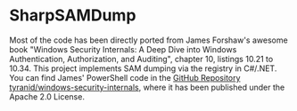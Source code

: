 
# SharpSAMDump
Most of the code has been directly ported from James Forshaw's awesome book "Windows Security Internals: A Deep Dive into Windows Authentication, Authorization, and Auditing", chapter 10, listings 10.21 to 10.34.
This project implements SAM dumping via the registry in C#/.NET.
You can find James' PowerShell code in the [GitHub Repository tyranid/windows-security-internals](https://github.com/tyranid/windows-security-internals/blob/main/chapter_10/listing_10_21_to_10_34.ps1), where it has been published under the Apache 2.0 License.
